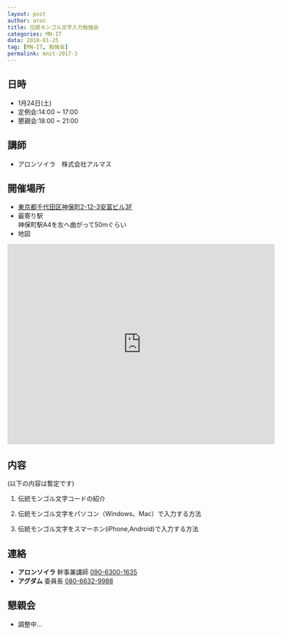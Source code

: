 ```yaml
---
layout: post
author: aron
title: 伝統モンゴル文字入力勉強会
categories: MN-IT
data: 2018-01-25
tag: [MN-IT, 勉強会]
permalink: mnit-2017-3
---
```


<!-- # MN-IT 2017年第三回定例会 -->

## 日時

- 1月24日(土)
- 定例会:14:00 ~ 17:00
- 懇親会:18:00 ~ 21:00

## 講師

- アロンソイラ　株式会社アルマス

## 開催場所  
- [東京都千代田区神保町2-12-3安富ビル3F](https://www.google.co.jp/maps?q=%E6%9D%B1%E4%BA%AC%E9%83%BD%E5%8D%83%E4%BB%A3%E7%94%B0%E5%8C%BA%E7%A5%9E%E4%BF%9D%E7%94%BA2-12-3%E5%AE%89%E5%AF%8C%E3%83%93%E3%83%AB3F&um=1&ie=UTF-8&sa=X&ved=0.1ahUKEwjNyLX85u7VAhXKrlQKHWsrAqYQ_AUICigB)
- 最寄り駅  
神保町駅A4を左へ曲がって50mぐらい
- 地図

<iframe src="https://www.google.com/maps/embed?pb=!1m18!1m12!1m3!1d3240.204631462509!2d139.75470076525923!3d35.69658168019067!2m3!1f0!2f0!3f0!3m2!1i1024!2i768!4f13.1!3m3!1m2!1s0x60188c140ff3e479%3A0x6f4cc4a317675c33!2z44CSMTAxLTAwNTEg5p2x5Lqs6YO95Y2D5Luj55Sw5Yy656We55Sw56We5L-d55S677yS5LiB55uuIOWuieWvjOODk-ODqw!5e0!3m2!1sja!2sjp!4v1516865428788" width="600" height="450" frameborder="0" style="border:0" allowfullscreen></iframe>



## 内容

(以下の内容は暫定です)

1. 伝統モンゴル文字コードの紹介

1. 伝統モンゴル文字をパソコン（Windows、Mac）で入力する方法

1. 伝統モンゴル文字をスマーホン(iPhone,Android)で入力する方法


## 連絡
 - **アロンソイラ**  幹事兼講師 <a href="tel:09063001635">090-6300-1635 </a>
 - **アグダム** 委員長 <a href="tel:08066329988‬">080-6632-9988‬</a>


## 懇親会


- 調整中...

